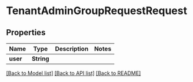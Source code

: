 # TenantAdminGroupRequestRequest

## Properties
Name | Type | Description | Notes
------------ | ------------- | ------------- | -------------
**user** | **String** |  | 

[[Back to Model list]](../README.md#documentation-for-models) [[Back to API list]](../README.md#documentation-for-api-endpoints) [[Back to README]](../README.md)


